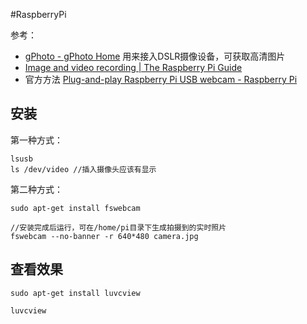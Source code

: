#RaspberryPi 

参考：
- [gPhoto - gPhoto Home](http://www.gphoto.org/) 用来接入DSLR摄像设备，可获取高清图片
- [Image and video recording | The Raspberry Pi Guide](https://raspberrypi-guide.github.io/electronics/image-and-video-recording)
- 官方方法 [Plug-and-play Raspberry Pi USB webcam - Raspberry Pi](https://www.raspberrypi.com/tutorials/plug-and-play-raspberry-pi-usb-webcam/)




## 安装
第一种方式：
```
lsusb
ls /dev/video //插入摄像头应该有显示
```


第二种方式：
```
sudo apt-get install fswebcam

//安装完成后运行，可在/home/pi目录下生成拍摄到的实时照片
fswebcam --no-banner -r 640*480 camera.jpg
```


## 查看效果
```
sudo apt-get install luvcview

luvcview
```